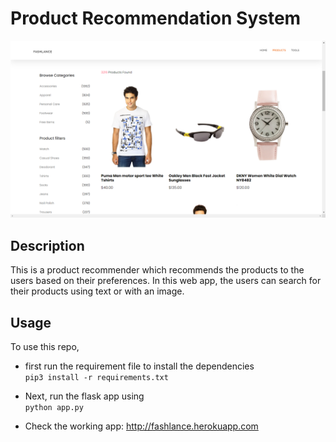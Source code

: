 # Product Recommendation System

![alt text](./fashlance/static/img/github-banner.png)

## Description

This is a product recommender which recommends the products to the users based on their preferences.
In this web app, the users can search for their products using text or with an image.

## Usage

To use this repo,

- first run the requirement file to install the dependencies  
  `pip3 install -r requirements.txt`
- Next, run the flask app using  
  `python app.py`

- Check the working app: http://fashlance.herokuapp.com
